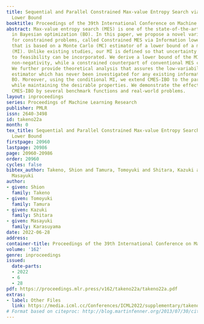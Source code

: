 ```yaml
---
title: Sequential and Parallel Constrained Max-value Entropy Search via Information
  Lower Bound
booktitle: Proceedings of the 39th International Conference on Machine Learning
abstract: Max-value entropy search (MES) is one of the state-of-the-art approaches
  in Bayesian optimization (BO). In this paper, we propose a novel variant of MES
  for constrained problems, called Constrained MES via Information lower BOund (CMES-IBO),
  that is based on a Monte Carlo (MC) estimator of a lower bound of a mutual information
  (MI). Unlike existing studies, our MI is defined so that uncertainty with respect
  to feasibility can be incorporated. We derive a lower bound of the MI that guarantees
  non-negativity, while a constrained counterpart of conventional MES can be negative.
  We further provide theoretical analysis that assures the low-variability of our
  estimator which has never been investigated for any existing information-theoretic
  BO. Moreover, using the conditional MI, we extend CMES-IBO to the parallel setting
  while maintaining the desirable properties. We demonstrate the effectiveness of
  CMES-IBO by several benchmark functions and real-world problems.
layout: inproceedings
series: Proceedings of Machine Learning Research
publisher: PMLR
issn: 2640-3498
id: takeno22a
month: 0
tex_title: Sequential and Parallel Constrained Max-value Entropy Search via Information
  Lower Bound
firstpage: 20960
lastpage: 20986
page: 20960-20986
order: 20960
cycles: false
bibtex_author: Takeno, Shion and Tamura, Tomoyuki and Shitara, Kazuki and Karasuyama,
  Masayuki
author:
- given: Shion
  family: Takeno
- given: Tomoyuki
  family: Tamura
- given: Kazuki
  family: Shitara
- given: Masayuki
  family: Karasuyama
date: 2022-06-28
address:
container-title: Proceedings of the 39th International Conference on Machine Learning
volume: '162'
genre: inproceedings
issued:
  date-parts:
  - 2022
  - 6
  - 28
pdf: https://proceedings.mlr.press/v162/takeno22a/takeno22a.pdf
extras:
- label: Other Files
  link: https://media.icml.cc/Conferences/ICML2022/supplementary/takeno22a-supp.zip
# Format based on citeproc: http://blog.martinfenner.org/2013/07/30/citeproc-yaml-for-bibliographies/
---
```

